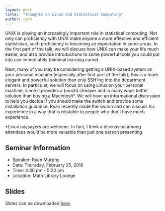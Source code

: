 ```yaml
---
layout: post
title:  "Thoughts on Linux and Statistical Computing"
author: ryan
---
```


UNIX is playing an increasingly important role in statistical computing. Not only can proficiency with UNIX make anyone a more effective and efficient statistician, such proficiency is becoming an expectation in some areas.  In the first part of the talk, we will discuss how UNIX can make your life much easier, and also provide introductions to some powerful tools you could put into use immediately (minimal learning curve).

Next, many of you may be considering getting a UNIX-based system on your personal machine (especially after first part of the talk); this is a more elegant and powerful solution than only SSH’ing into the department servers. In particular, we will focus on using Linux on your personal machine, since it provides a (much) cheaper and in many ways better solution than buying a Macintosh*. We will have an informational discussion to help you decide if you should make the switch and provide some installation guidance. Ryan recently made the switch and can discuss his experience in a way that is relatable to people who don’t have much experience.

\*Linux naysayers are welcome.  In fact, I think a discussion among attendees would be more valuable than just one person presenting.

## Seminar Information

- Speaker: Ryan Murphy
- Date: Thursday, February 25, 2016
- Time: 4:30 pm - 5:20 pm
- Location: Math Library Lounge

## Slides

Slides can be downloaded
[here](/slides/ryan/Thoughts-on-Linux-and-Statistical-Computing.pdf).
